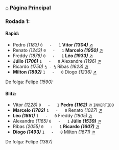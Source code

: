 ### [⌂ Página Principal](https://grupo-de-xadrez.github.io/)

### Rodada 1:

#### Rapid:

* Pedro *(1183)* `0   -   1` **Vitor *(1304)*** [↗](https://www.lichess.org/V2sxuQDq) 
* Renato *(1243)* `0   -   1` **Marcelo *(1950)*** [↗](https://www.lichess.org/88IwjQLc) 
* Freddy *(1878)* `0   -   1` **Léo *(1933)*** [↗](https://www.lichess.org/jErAgptw) 
* **Júlio *(1706)*** `1   -   0` Alexandre *(1196)* [↗](https://www.lichess.org/SMPemRrp) 
* Ricardo *(1750)* `½ - ½` Ribas *(1623)* [↗](https://www.lichess.org/LTYw2mFX) 
* **Milton *(1892)*** `1   -   0` Diogo *(1236)* [↗](https://www.lichess.org/Q7BaIb8v) 

De folga: Felipe *(1590)*

#### Blitz:

* Vitor *(1228)* `0   -   1` **Pedro *(1162)*** [↗](https://www.lichess.org/Z4XgGxLN) `INVERTIDO`
* **Marcelo *(1782)*** `1   -   0` Renato *(1027)* [↗](https://www.lichess.org/9SCbnWsf) 
* **Léo *(1861)*** `1   -   0` Freddy *(1805)* [↗](https://www.lichess.org/EdwQe0e0) 
* Alexandre *(1165)* `0   -   1` **Júlio *(1539)*** [↗](https://www.lichess.org/r9QMmITh) 
* Ribas *(2055)* `0   -   1` **Ricardo *(1607)*** [↗](https://www.lichess.org/ocUpBa5T) 
* **Diogo *(1493)*** `1   -   0` Milton *(1671)* [↗](https://www.lichess.org/9E2gILyV) 

De folga: Felipe *(1387)*

